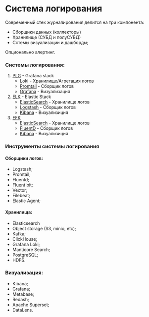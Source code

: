 # Система логирования

Современный стек журналирования делится на три компонента:

- Сборщики данных (коллекторы)
- Хранилище (СУБД и полуСУБД)
- Сстемы визуализации и дашборды;

Опционально алертинг.

### Системы логирования:

1. [PLG](https://grafana.com/products/cloud/logs/) - Grafana stack
    - [Loki](https://grafana.com/docs/loki/latest/) - Хранилище/Агрегация логов
    - [Promtail](https://grafana.com/docs/loki/latest/send-data/promtail/) - Сборщик логов
    - [Grafana](https://grafana.com/docs/grafana/latest/) - Визуализация
2. [ELK](https://www.elastic.co/elastic-stack) - Elastic Stack
    - [ElasticSearch](https://www.elastic.co/elasticsearch) - Хранилище логов
    - [Logstash](https://www.elastic.co/logstash) - Сборщик логов
    - [Kibana](https://www.elastic.co/kibana) - Визуализиция
3. [EFK](https://github.com/giefferre/EFK-stack)
    - [ElasticSearch](https://www.elastic.co/elasticsearch) - Хранилище логов
    - [FluentD](https://www.fluentd.org/) - Сборщик логов
    - [Kibana](https://www.elastic.co/kibana) - Визуализиция

### Инструменты системы логирования

#### Сборщики логов:

- Logstash;
- Promtail;
- Fluentd;
- Fluent bit;
- Vector;
- Filebeat;
- Elastic Agent;

#### Хранилища:

- Elasticsearch
- Object storage (S3, minio, etc);
- Kafka;
- ClickHouse;
- Grafana Loki;
- Manticore Search;
- PostgreSQL;
- HDFS.

### Визуализация:

- Kibana;
- Grafana;
- Metabase;
- Redash;
- Apache Superset;
- DataLens.
